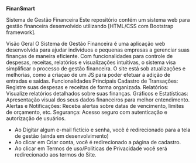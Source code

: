 **FinanSmart**

Sistema de Gestão Financeira
Este repositório contém um sistema web para gestão financeira desenvolvido utilizando [HTML/CSS com Bootstrap framework].

Visão Geral
O Sistema de Gestão Financeira é uma aplicação web desenvolvida para ajudar indivíduos e pequenas empresas a gerenciar suas finanças de maneira eficiente. Com funcionalidades para controle de despesas, receitas, relatórios e visualizações intuitivas, o sistema visa simplificar o processo de gestão financeira.
O site está sob atualizações e melhorias, como a criaçao de um JS para poder efetuar a adição de entradas e saídas.
Funcionalidades Principais
Cadastro de Transações: Registre suas despesas e receitas de forma organizada.
Relatórios: Visualize relatórios detalhados sobre suas finanças.
Gráficos e Estatísticas: Apresentação visual dos seus dados financeiros para melhor entendimento.
Alertas e Notificações: Receba alertas sobre datas de vencimento, limites de orçamento, etc.
Segurança: Acesso seguro com autenticação e autorização de usuários.

- Ao Digitar algum e-mail fictício e senha, você é redirecionado para a tela de gestão (ainda em desenvolvimento)
- Ao clicar em Criar conta, você é redirecionado a página de cadastro.
- Ao clicar em Termos de uso/Políticas de Privacidade você será redirecionado aos termos do Site.
